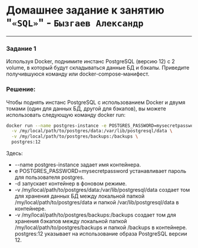 # Домашнее задание к занятию "`«SQL»`" - `Бызгаев Александр`

---

### Задание 1

Используя Docker, поднимите инстанс PostgreSQL (версию 12) c 2 volume, в который будут складываться данные БД и бэкапы.
Приведите получившуюся команду или docker-compose-манифест.

### Решение:

Чтобы поднять инстанс PostgreSQL с использованием Docker и двумя томами (один для данных БД, другой для бэкапов), вы можете использовать следующую команду docker run:

```bash
docker run --name postgres-instance -e POSTGRES_PASSWORD=mysecretpassword -d \
  -v /my/local/path/to/postgres/data:/var/lib/postgresql/data \
  -v /my/local/path/to/postgres/backups:/backups \
  postgres:12
```
Здесь:
- --name postgres-instance задает имя контейнера.  
- e POSTGRES_PASSWORD=mysecretpassword устанавливает пароль для пользователя postgres.  
- -d запускает контейнер в фоновом режиме.  
- -v /my/local/path/to/postgres/data:/var/lib/postgresql/data создает том для хранения данных БД между локальной папкой /my/local/path/to/postgres/data и папкой /var/lib/postgresql/data в контейнере.  
- -v /my/local/path/to/postgres/backups:/backups создает том для хранения бэкапов между локальной папкой /my/local/path/to/postgres/backups и папкой /backups в контейнере.  
postgres:12 указывает на использование образа PostgreSQL версии 12.  

